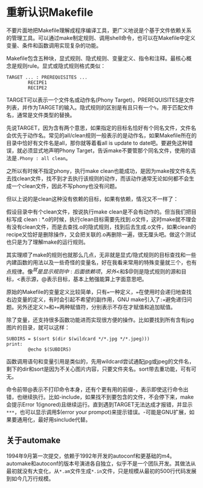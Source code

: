 # 重新认识Makefile

不要片面地把Makefile理解成程序编译工具，更广义地说是个基于文件依赖关系的管理工具。可以通过make制定规则、调用shell命令，也可以在Makefile中定义变量、条件和函数调用实现复杂的功能。

Makefile包含五种块，显式规则、隐式规则、变量定义、指令和注释。最核心概念是规则rule。显式或隐式规则格式类似：
```
TARGET ... : PREREQUISITES ...
        RECIPE1
        RECIPE2
```
TARGET可以表示一个文件名或动作名(Phony Target)，PREREQUISITES是文件列表，并作为TARGET的输入。隐式规则的区别是有且只有一个`%`，用于匹配文件名，通常是文件类型的替换。

先说TARGET，因为含有两个意思，如果指定的目标名恰好有个同名文件，文件名会优先于动作名。常见的all/clean规则一般表示的是动作名，如果Makefile所在的目录中恰好有文件名是all，那你就等着看all is update to date吧。要避免这种错误，就必须显式地声明Phony Target，告诉make不要管那个同名文件，使用的语法是`.Phony : all clean`。

之所以有时候不指定phony，执行make clean也能成功，是因为make按文件名先去找clean文件，找不到才去执行该规则的动作，而该动作通常无论如何都不会生成一个clean文件，因此不写phony也没有问题。

但以上说的是clean这种没有依赖的目标，如果有依赖，情况又不一样了：

假设目录中有个clean文件，按说执行make clean是不会有动作的。但当我们把目标写成 clean : *.o的时候，执行clean目标需要先找到.o文件，这时make就不理会有没有clean文件，而是去查找.o的隐式规则，找到后去生成.o文件，如果clean的recipe又恰好是删除操作，又会把关联的.o再删除一遍，很无厘头吧。做这个测试也只是为了理解make的运行规则。

其实理顺了make的规则也就那么几点，无非就是显式/隐式规则的目标查找和一些内建函数的用法以及一些奇怪的变量名，好在我看来常用的特殊变量就三个，也有点规律。像$^就是显示规则中:后面依赖项，另外$<和$@则是隐式规则的源和目标，<表示源，@表示目标，基本上勉强能算上字面意思吧。

原始的Makefile的变量定义比较简单，只有`=`一种定义，`=`在使用时会递归地查找右边变量的定义，有时会引起不希望的副作用，GNU make引入了`:=`避免递归问题。另外还定义`?=`和`+=`两种赋值符，分别表示不存在才赋值和追加赋值。

除了变量，还支持很多函数功能进而实现很方便的操作。比如要找到所有含有jpg图片的目录，就可以这样：

```
SUBDIRS = $(sort $(dir $(wildcard */*.jpg */*.jpeg)))
print:
        @echo $(SUBDIRS)
```

函数调用语句和变量引用是类似的，先用wildcard尝试通配jpg或jpeg的文件名，剩下的dir和sort是因为不关心图片内容，只要文件夹名。sort带去重功能，可有可无。

命令前带@表示不打印命令本身，还有个更有用的前缀-，表示即使这行命令出错，也继续执行。比如-include，如果找不到要包含的文件，不会停下来，make会提示Error 1(ignored)且继续运行。直到遇到TARGET无法达成才报错，并显示`***`，也可以显示调用$(error your prompot)来提示错误。-可能是GNU扩展，如果要通用化，最好用sinclude代替。

关于automake
--
1994年9月第一次提交，依赖于1992年开发的autoconf和更基础的m4。automake和autoconf的版本号演进各自独立，似乎不是一个团队开发。其做法从最初就没有大变化，从`*.am`文件生成`*.in`文件，只是规模从最初的500行代码发展到如今几万行规模。